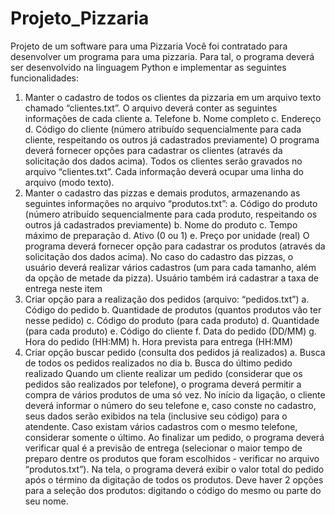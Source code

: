 # Projeto_Pizzaria
Projeto de um software para uma Pizzaria
Você foi contratado para desenvolver um programa para uma pizzaria. Para tal, o programa deverá ser desenvolvido na linguagem Python e implementar as seguintes funcionalidades: 
1. Manter o cadastro de todos os clientes da pizzaria em um arquivo texto chamado 
“clientes.txt”. O arquivo deverá conter as seguintes informações de cada cliente 
a. Telefone b. Nome completo c. Endereço d. Código do cliente (número atribuído sequencialmente para cada cliente, 
respeitando os outros já cadastrados previamente) 
O programa deverá fornecer opções para cadastrar os clientes (através da solicitação dos dados acima). Todos os clientes serão gravados no arquivo “clientes.txt”. Cada informação deverá ocupar uma linha do arquivo (modo texto). 
2. Manter o cadastro das pizzas e demais produtos, armazenando as seguintes 
informações no arquivo “produtos.txt”: 
a. Código do produto (número atribuído sequencialmente para cada produto, 
respeitando os outros já cadastrados previamente) b. Nome do produto c. Tempo máximo de preparação d. Ativo (0 ou 1) e. Preço por unidade (real) 
O programa deverá fornecer opção para cadastrar os produtos (através da solicitação dos dados acima). No caso do cadastro das pizzas, o usuário deverá realizar vários cadastros (um para cada tamanho, além da opção de metade da pizza). Usuário também irá cadastrar a taxa de entrega neste item 
3. Criar opção para a realização dos pedidos (arquivo: “pedidos.txt”) 
a. Código do pedido b. Quantidade de produtos (quantos produtos vão ter nesse pedido) c. Código do produto (para cada produto) d. Quantidade (para cada produto) e. Código do cliente f. Data do pedido (DD/MM) g. Hora do pedido (HH:MM) h. Hora prevista para entrega (HH:MM) 
4. Criar opção buscar pedido (consulta dos pedidos já realizados) 
a. Busca de todos os pedidos realizados no dia b. Busca do último pedido realizado 
Quando um cliente realizar um pedido (considerar que os pedidos são realizados por telefone), o programa deverá permitir a compra de vários produtos de uma só vez. No início da ligação, o cliente deverá informar o número do seu telefone e, caso conste no cadastro, seus dados serão exibidos na tela (inclusive seu código) para o atendente. Caso existam vários cadastros com o mesmo telefone, considerar somente o último. Ao finalizar um pedido, o programa deverá verificar qual é a previsão de entrega (selecionar o maior tempo de preparo dentre os produtos que foram escolhidos - verificar no arquivo “produtos.txt”). Na tela, o programa deverá exibir o valor total do pedido após o término da digitação de todos os produtos. Deve haver 2 opções para a seleção dos produtos: digitando o código do mesmo ou parte do seu nome. 
